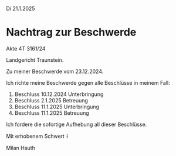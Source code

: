 Di 21.1.2025

# Nachtrag zur Beschwerde

Akte 4T 3161/24

Landgericht Traunstein.

Zu meiner Beschwerde vom 23.12.2024.

Ich richte meine Beschwerde
gegen alle Beschlüsse in meinem Fall:

1. Beschluss 10.12.2024 Unterbringung
2. Beschluss 2.1.2025 Betreuung
3. Beschluss 11.1.2025 Unterbringung
4. Beschluss 11.1.2025 Betreuung

Ich fordere die sofortige Aufhebung
all dieser Beschlüsse.

Mit erhobenem Schwert ⸸

Milan Hauth